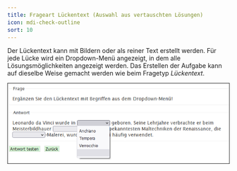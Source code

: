 ```yaml
---
title: Frageart Lückentext (Auswahl aus vertauschten Lösungen)
icon: mdi-check-outline
sort: 10
---
```




Der Lückentext kann mit Bildern oder als reiner Text erstellt werden. Für jede Lücke wird ein Dropdown-Menü angezeigt, in dem alle Lösungsmöglichkeiten angezeigt werden. Das Erstellen der Aufgabe kann auf dieselbe Weise gemacht werden wie beim Fragetyp _Lückentext_.

![](./Beispiel_4_AuswahlVertLoesungen.png)

